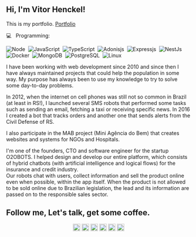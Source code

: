 
##  Hi, I'm Vitor Henckel!

This is my portfolio. [Portfolio](https://vitor.henckel.com.br)

💻  &nbsp; Programming: <br/>


![Node](https://img.shields.io/badge/-Node.js-5B9856?style=flat&logoColor=fff&logo=node.js)&nbsp;
![JavaScript](https://img.shields.io/badge/-JavaScript-FEAE32?style=flat&logoColor=fff&logo=javascript)&nbsp;
![TypeScript](https://img.shields.io/badge/-TypeScript-007ACC?style=flat&logoColor=fff&logo=typescript)&nbsp;
![Adonisjs](https://img.shields.io/badge/-Adonisjs-220052?style=flat&logoColor=fff&logo=adonisjs)&nbsp;
![Expressjs](https://img.shields.io/badge/-Express-ffffff?style=flat&logoColor=000&logo=express)&nbsp;
![NestJs](https://img.shields.io/badge/-Nest.js-ea2845?style=flat&logoColor=fff&logo=nestjs)&nbsp;
![Docker](https://img.shields.io/badge/-Docker-099cec?style=flat&logoColor=fff&logo=docker)&nbsp;
![MongoDB](https://img.shields.io/badge/-MongoDB-13aa52?style=flat&logoColor=fff&logo=mongodb)&nbsp;
![PostgreSQL](https://img.shields.io/badge/-PostgreSQL-336791?style=flat&logoColor=fff&logo=postgresql)&nbsp;
![Linux](https://img.shields.io/badge/-Linux-f2930d?style=flat&logoColor=fff&logo=linux)&nbsp;

<p>
  I have been working with web development since 2010 and since then I have always maintained projects that could help the population in some way. My purpose has always been to use my knowledge to try to solve some day-to-day problems.
</p>
<p>
In 2012, when the internet on cell phones was still not so common in Brazil (at least in RS!), I launched several SMS robots that performed some tasks such as sending an email, fetching a taxi or receiving specific news. In 2016 I created a bot that tracks orders and another one that sends alerts from the Civil Defense of RS. 
</p>
<p>
I also participate in the MAB project (Mini Agência do Bem) that creates websites and systems for NGOs and Hospitals. 
</p>
<p>
I'm one of the founders, CTO and software engineer for the startup O2OBOTS.
I helped design and develop our entire platform, which consists of hybrid chatbots (with artificial intelligence and logical flows) for the insurance and credit industry.<br>
Our robots chat with users, collect information and sell the product online even when possible, within the app itself. When the product is not allowed to be sold online due to Brazilian legislation, the lead and its information are passed on to the responsible sales sector.
</p>

## Follow me, Let's talk, get some coffee.

<p align="center">
<a href="https://twitter.com/Vitor_Henckel" target="blank"><img align="center" src="https://cdn.jsdelivr.net/npm/simple-icons@3.0.1/icons/twitter.svg" alt="Vitor_Henckel" height="20" width="20" /></a>
<a href="https://www.linkedin.com/in/vitorhenckel" target="blank"><img align="center" src="https://cdn.jsdelivr.net/npm/simple-icons@3.0.1/icons/linkedin.svg" alt="vitorhenckel" height="20" width="20" /></a>
<a href="https://fb.com/vitorhenckel" target="blank"><img align="center" src="https://cdn.jsdelivr.net/npm/simple-icons@3.0.1/icons/facebook.svg" alt="vitorhenckel" height="20" width="20" /></a>
<a href="https://www.instagram.com/vitorhenckel" target="blank"><img align="center" src="https://cdn.jsdelivr.net/npm/simple-icons@3.0.1/icons/instagram.svg" alt="vitorhenckel" height="20" width="20" /></a>
<a href="https://wa.me/5548992074276" target="blank"><img align="center" src="https://cdn.jsdelivr.net/npm/simple-icons@3.0.1/icons/whatsapp.svg" alt="vitorhenckel" height="20" width="20" /></a>
<a href="https://dev.to/vhenckel" target="blank"><img align="center" src="https://cdn.jsdelivr.net/npm/simple-icons@3.0.1/icons/dev-dot-to.svg" alt="vitorhenckel" height="20" width="20" /></a>
</p>

